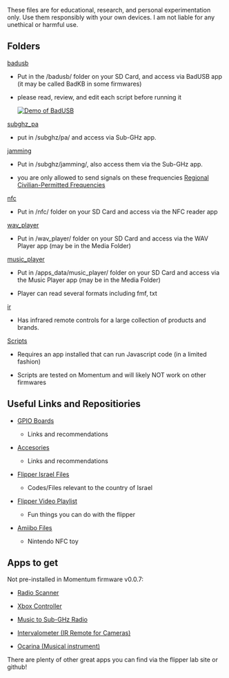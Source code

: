 These files are for educational, research, and personal experimentation only. Use them responsibly with your own devices. I am not liable for any unethical or harmful use.

## Folders 

[badusb](https://github.com/avipars/Flipper-Combo/tree/main/badusb)

- Put in the /badusb/ folder on your SD Card, and access via BadUSB app (it may be called BadKB in some firmwares)

- please read, review, and edit each script before running it

    [![Demo of BadUSB](https://img.youtube.com/vi/h931fIoUd7o/0.jpg)](https://www.youtube.com/watch?v=h931fIoUd7o)

[subghz_pa](https://github.com/avipars/Flipper-Combo/tree/main/subghz/)

- put in /subghz/pa/ and access via Sub-GHz app. 

[jamming](https://github.com/avipars/Flipper-Combo/tree/main/subghz/subghz_jamming)

- Put in /subghz/jamming/, also access them via the Sub-GHz app.

- you are only allowed to send signals on these frequencies [Regional Civilian-Permitted Frequencies](https://docs.flipper.net/sub-ghz/frequencies)

[nfc](https://github.com/avipars/Flipper-Combo/tree/main/nfc)

- Put in /nfc/ folder on your SD Card and access via the NFC reader app

[wav_player](https://github.com/avipars/Flipper-Combo/tree/main/wav_player)

- Put in /wav_player/ folder on your SD Card and access via the WAV Player app (may be in the Media Folder)

[music_player](https://github.com/avipars/Flipper-Combo/tree/main/music_player)

- Put in /apps_data/music_player/ folder on your SD Card and access via the Music Player app (may be in the Media Folder)

- Player can read several formats including fmf, txt

[ir](https://github.com/avipars/Flipper-Combo/tree/main/ir)

- Has infrared remote controls for a large collection of products and brands. 

[Scripts](https://github.com/avipars/Flipper-Combo/tree/main/Scripts)

- Requires an app installed that can run Javascript code (in a limited fashion)

- Scripts are tested on Momentum and will likely NOT work on other firmwares 

## Useful Links and Repositiories

* [GPIO Boards](/GPIO_BOARDS.md)

    - Links and recommendations 

* [Accesories](ACCESSORIES.md)

    - Links and recommendations 

* [Flipper Israel Files](https://github.com/unitMeasure/flipper_il/)

    - Codes/Files relevant to the country of Israel

* [Flipper Video Playlist](https://www.youtube.com/watch?v=uRn9d1LTXqQ&list=PL9DdgseuDZgKz04KSKaN8G62-f9MXQtJL)

    - Fun things you can do with the flipper

* [Amiibo Files](https://github.com/Gioman101/FlipperAmiibo)

    - Nintendo NFC toy 

## Apps to get 

Not pre-installed in Momentum firmware v0.0.7:

* [Radio Scanner](https://lab.flipper.net/apps/radio_scanner)

* [Xbox Controller](https://lab.flipper.net/apps/xbox_controller)

* [Music to Sub-GHz Radio](https://lab.flipper.net/apps/fmf_to_sub)

* [Intervalometer (IR Remote for Cameras)](https://lab.flipper.net/apps/ir_intervalometer)

* [Ocarina (Musical instrument)](https://lab.flipper.net/apps/ocarina)

There are plenty of other great apps you can find via the flipper lab site or github! 